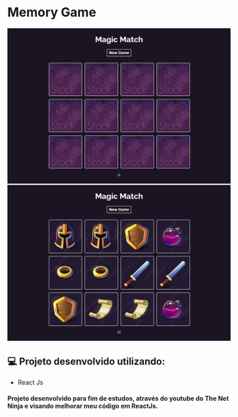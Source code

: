 # Memory Game

<p align="center">
  <img src="./public/img/scr1.png" width="700">
  <img src="./public/img/scr2.png" width="700">
</p>

## 💻 Projeto desenvolvido utilizando:
- React Js

#### Projeto desenvolvido para fim de estudos, através do youtube do The Net Ninja e visando melhorar meu código em ReactJs.
